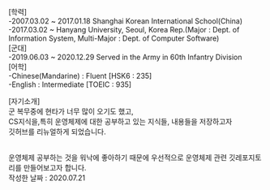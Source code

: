 [학력]</br>
-2007.03.02 ~ 2017.01.18 Shanghai Korean International School(China)</br>
-2017.03.02 ~ Hanyang University, Seoul, Korea Rep.(Major : Dept. of Information System, Multi-Major : Dept. of Computer Software)
</br>
[군대]</br>
-2019.06.03 ~ 2020.12.29 Served in the Army in 60th Infantry Division
</br>
[어학]</br>
-Chinese(Mandarine) : Fluent [HSK6 : 235]</br>
-English : Intermediate [TOEIC : 935]</br>

[자기소개]</br>
군 복무중에 현타가 너무 많이 오기도 했고,</br>
CS지식을,특히 운영체제에 대한 공부하고 있는 지식들, 내용들을 저장하고자</br>
깃허브를 리뉴얼하게 되었습니다.</br></br>

운영체제 공부하는 것을 워낙에 좋아하기 때문에 우선적으로 운영체제 관련 깃레포지토리를 만들어보고자 합니다.</br>
작성한 날짜 : 2020.07.21
